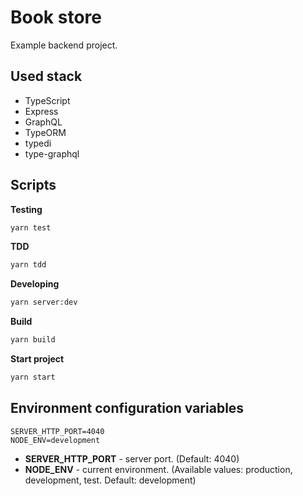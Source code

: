 # Book store

Example backend project.

## Used stack

-   TypeScript
-   Express
-   GraphQL
-   TypeORM
-   typedi
-   type-graphql

## Scripts

**Testing**

```bash
yarn test
```

**TDD**

```bash
yarn tdd
```

**Developing**

```bash
yarn server:dev
```

**Build**

```bash
yarn build
```

**Start project**

```bash
yarn start
```

## Environment configuration variables

```env
SERVER_HTTP_PORT=4040
NODE_ENV=development
```

-   **SERVER_HTTP_PORT** - server port. (Default: 4040)
-   **NODE_ENV** - current environment. (Available values: production, development, test. Default: development)
